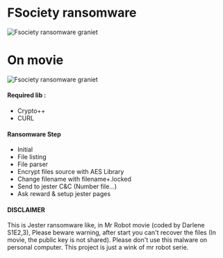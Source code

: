 # FSociety ransomware

![Fsociety ransomware graniet](https://s3.postimg.org/y861zq31v/Capture_d_cran_de_2016_10_30_12_18_08.png)

# On movie

![Fsociety ransomware graniet](http://www.welivesecurity.com/wp-content/uploads/2016/07/mrrobot11-1024x590.jpg)


#### Required lib :
+ Crypto++
+ CURL

#### Ransomware Step
+ Initial
+ File listing
+ File parser
+ Encrypt files source with AES Library
+ Change filename with filename+.locked
+ Send to jester C&C (Number file...)
+ Ask reward & setup jester pages

#### DISCLAIMER
This is Jester ransomware like, in Mr Robot movie (coded by Darlene S1E2,3),
Please beware warning, after start you can't recover the files (In movie, the public key is not shared).
Please don't use this malware on personal computer.
This project is just a wink of mr robot serie.
